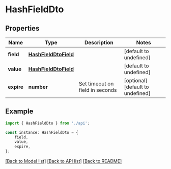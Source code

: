 # HashFieldDto


## Properties

Name | Type | Description | Notes
------------ | ------------- | ------------- | -------------
**field** | [**HashFieldDtoField**](HashFieldDtoField.md) |  | [default to undefined]
**value** | [**HashFieldDtoField**](HashFieldDtoField.md) |  | [default to undefined]
**expire** | **number** | Set timeout on field in seconds | [optional] [default to undefined]

## Example

```typescript
import { HashFieldDto } from './api';

const instance: HashFieldDto = {
    field,
    value,
    expire,
};
```

[[Back to Model list]](../README.md#documentation-for-models) [[Back to API list]](../README.md#documentation-for-api-endpoints) [[Back to README]](../README.md)
